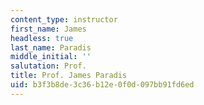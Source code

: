 ```yaml
---
content_type: instructor
first_name: James
headless: true
last_name: Paradis
middle_initial: ''
salutation: Prof.
title: Prof. James Paradis
uid: b3f3b8de-3c36-b12e-0f0d-097bb91fd6ed
---
```

